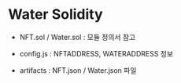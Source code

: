 # Water Solidity 

- NFT.sol / Water.sol : 모듈 정의서 참고

- config.js : NFTADDRESS, WATERADDRESS 정보

- artifacts : NFT.json / Water.json 파일